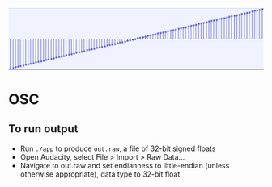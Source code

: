 ![saw waveform](saw.png)
# OSC
## To run output
* Run `./app` to produce `out.raw`, a file of 32-bit signed floats
* Open Audacity, select File > Import > Raw Data...
* Navigate to out.raw and set endianness to little-endian (unless otherwise appropriate), data type to 32-bit float
